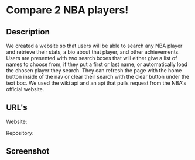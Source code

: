 # Compare 2 NBA players!

## Description

We created a website so that users will be able to search any NBA player and retrieve their stats, a bio about that player, and other achievements. Users are presented with two search boxes that will either give a list of names to choose from, if they put a first or last name, or automatically load the chosen player they search. They can refresh the page with the home button inside of the nav or clear their search with the clear button under the text boc. We used the wiki api and an api that pulls request from the NBA's official website.

## URL's

Website:

Repository:

## Screenshot


